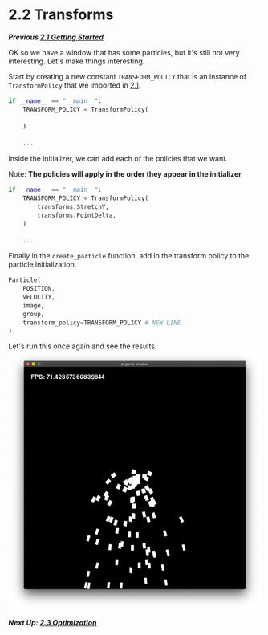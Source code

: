 # 2.2 Transforms

***Previous [2.1 Getting Started](/docs/2.1_Getting_Started.md)***

OK so we have a window that has some particles, but it's still not very interesting. Let's make things interesting.

Start by creating a new constant `TRANSFORM_POLICY` that is an instance of `TransformPolicy` that we imported in [2.1](/docs/2.1_Getting_Started.md). 
```python
if __name__ == "__main__":
    TRANSFORM_POLICY = TransformPolicy(
    
    )

    ...
```

Inside the initializer, we can add each of the policies that we want.

Note: **The policies will apply in the order they appear in the initializer**
```python
if __name__ == "__main__":
    TRANSFORM_POLICY = TransformPolicy(
        transforms.StretchY,
        transforms.PointDelta,
    )

    ...
```

Finally in the `create_particle` function, add in the transform policy to the particle initialization.
```python
Particle(
    POSITION,
    VELOCITY,
    image,
    group,
    transform_policy=TRANSFORM_POLICY # NEW LINE
) 
```

Let's run this once again and see the results.
![image](/docs/assets/2.2_transformed_window.png)

***Next Up: [2.3 Optimization](/docs/2.3_Optimization)***
